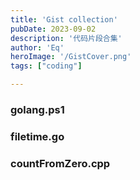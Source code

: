 ```yaml
---
title: 'Gist collection'
pubDate: 2023-09-02
description: '代码片段合集'
author: 'Eq'
heroImage: '/GistCover.png'
tags: ["coding"]

---
```

### golang.ps1
<script src="https://gist.github.com/Equationzhao/d4712c027fad5b572e94deda1a2f9e0b.js"></script>
### filetime.go
<script src="https://gist.github.com/Equationzhao/558de544f9a43ab01975ad53fd7a1988.js"></script>
### countFromZero.cpp
<script src="https://gist.github.com/Equationzhao/a244de1856861897f1927c692b37efc7.js"></script>